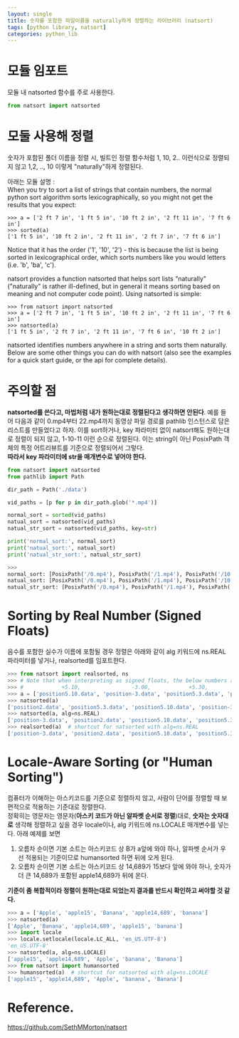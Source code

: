 ```yaml
---
layout: single
title: 숫자를 포함한 파일이름을 naturally하게 정렬하는 라이브러리 (natsort)
tags: [python library, natsort]
categories: python_lib
---
```


# 모듈 임포트
모듈 내 natsorted 함수를 주로 사용한다.


```python
from natsort import natsorted
```

# 모둘 사용해 정렬
숫자가 포함된 폴더 이름을 정렬 시, 빌트인 정렬 함수처럼 1, 10, 2.. 이런식으로 정렬되지 않고 1,2, .., 10 이렇게 "naturally"하게 정렬된다.

아래는 모듈 설명 :   
When you try to sort a list of strings that contain numbers, the normal python sort algorithm sorts lexicographically, so you might not get the results that you expect:   
```
>>> a = ['2 ft 7 in', '1 ft 5 in', '10 ft 2 in', '2 ft 11 in', '7 ft 6 in']
>>> sorted(a)
['1 ft 5 in', '10 ft 2 in', '2 ft 11 in', '2 ft 7 in', '7 ft 6 in']
```
Notice that it has the order ('1', '10', '2') - this is because the list is being sorted in lexicographical order, which sorts numbers like you would letters (i.e. 'b', 'ba', 'c').       
    
natsort provides a function natsorted that helps sort lists "naturally" ("naturally" is rather ill-defined, but in general it means sorting based on meaning and not computer code point). Using natsorted is simple:     
```
>>> from natsort import natsorted
>>> a = ['2 ft 7 in', '1 ft 5 in', '10 ft 2 in', '2 ft 11 in', '7 ft 6 in']
>>> natsorted(a)
['1 ft 5 in', '2 ft 7 in', '2 ft 11 in', '7 ft 6 in', '10 ft 2 in']
```
natsorted identifies numbers anywhere in a string and sorts them naturally. Below are some other things you can do with natsort (also see the examples for a quick start guide, or the api for complete details).

# 주의할 점
**natsorted를 쓴다고, 마법처럼 내가 원하는대로 정렬된다고 생각하면 안된다**.
예를 들어 다음과 같이 0.mp4부터 22.mp4까지 동영상 파일 경로를 pathlib 인스턴스로 담은 리스트를 만들었다고 하자.
이를 sort하거나, key 파라미터 없이 natsort해도 원하는대로 정렬이 되지 않고, 1-10-11 이런 순으로 정렬된다.
이는 string이 아닌 PosixPath 객체의 특정 어트리뷰트를 기준으로 정렬되어서 그렇다.    
**따라서 key 파라미터에 str을 매개변수로 넣어야 한다.**
```python
from natsort import natsorted
from pathlib import Path

dir_path = Path('./data')

vid_paths = [p for p in dir_path.glob('*.mp4')]

normal_sort = sorted(vid_paths)
natual_sort = natsorted(vid_paths)
natual_str_sort = natsorted(vid_paths, key=str)

print('normal_sort:', normal_sort)
print('natual_sort:', natual_sort)
print('natual_str_sort:', natual_str_sort)

>>>
normal_sort: [PosixPath('/0.mp4'), PosixPath('/1.mp4'), PosixPath('/10.mp4'), PosixPath('/11.mp4'), PosixPath('/12.mp4'), PosixPath('/13.mp4'), PosixPath('/14.mp4'), PosixPath('/15.mp4'), PosixPath('/16.mp4'), PosixPath('/17.mp4'), PosixPath('/18.mp4'), PosixPath('/19.mp4'), PosixPath('/2.mp4'), PosixPath('/20.mp4'), PosixPath('/21.mp4'), PosixPath('/22.mp4'), PosixPath('/3.mp4'), PosixPath('/4.mp4'), PosixPath('/5.mp4'), PosixPath('/6.mp4'), PosixPath('/7.mp4'), PosixPath('/8.mp4'), PosixPath('/9.mp4')]
natual_sort: [PosixPath('/0.mp4'), PosixPath('/1.mp4'), PosixPath('/10.mp4'), PosixPath('/11.mp4'), PosixPath('/12.mp4'), PosixPath('/13.mp4'), PosixPath('/14.mp4'), PosixPath('/15.mp4'), PosixPath('/16.mp4'), PosixPath('/17.mp4'), PosixPath('/18.mp4'), PosixPath('/19.mp4'), PosixPath('/2.mp4'), PosixPath('/20.mp4'), PosixPath('/21.mp4'), PosixPath('/22.mp4'), PosixPath('/3.mp4'), PosixPath('/4.mp4'), PosixPath('/5.mp4'), PosixPath('/6.mp4'), PosixPath('/7.mp4'), PosixPath('/8.mp4'), PosixPath('/9.mp4')]]]
natual_str_sort: [PosixPath('/0.mp4'), PosixPath('/1.mp4'), PosixPath('/2.mp4'), PosixPath('/3.mp4'), PosixPath('/4.mp4'), PosixPath('/5.mp4'), PosixPath('/6.mp4'), PosixPath('/7.mp4'), PosixPath('/8.mp4'), PosixPath('/9.mp4'), PosixPath('/10.mp4'), PosixPath('/11.mp4'), PosixPath('/12.mp4'), PosixPath('/13.mp4'), PosixPath('/14.mp4'), PosixPath('/15.mp4'), PosixPath('/16.mp4'), PosixPath('/17.mp4'), PosixPath('/18.mp4'), PosixPath('/19.mp4'), PosixPath('/20.mp4'), PosixPath('/21.mp4'), PosixPath('/22.mp4')]

```

# Sorting by Real Number (Signed Floats)
음수를 포함한 실수가 이름에 포함될 경우 정렬은 아래와 같이 alg 키워드에 ns.REAL 파라미터를 넣거나,
realsorted를 임포트한다.
```python
>>> from natsort import realsorted, ns
>>> # Note that when interpreting as signed floats, the below numbers are
>>> #            +5.10,                -3.00,            +5.30,              +2.00
>>> a = ['position5.10.data', 'position-3.data', 'position5.3.data', 'position2.data']
>>> natsorted(a)
['position2.data', 'position5.3.data', 'position5.10.data', 'position-3.data']
>>> natsorted(a, alg=ns.REAL)
['position-3.data', 'position2.data', 'position5.10.data', 'position5.3.data']
>>> realsorted(a)  # shortcut for natsorted with alg=ns.REAL
['position-3.data', 'position2.data', 'position5.10.data', 'position5.3.data']
```

# Locale-Aware Sorting (or "Human Sorting")
컴퓨터가 이해하는 아스키코드를 기준으로 정렬하지 않고,
사람이 단어를 정렬할 때 보편적으로 적용하는 기준대로 정렬한다.     
정확히는 영문자는 영문자(**아스키 코드가 아닌 알파벳 순서로 정렬**)대로, **숫자는 숫자대로** 생각해 정렬하고 싶을 경우 locale이나, alg 키워드에 ns.LOCALE 매개변수를 넣는다.
아래 예제를 보면
1. 오름차 순이면 기본 소트는 아스키코드 상 B가 a앞에 와야 하나, 알파벳 순서가 우선 적용되는 기준이므로 humansorted 하면 뒤에 오게 된다.
2. 오름차 순이면 기본 소트는 아스키코드 상 14,689가 15보다 앞에 와야 하나, 숫자가 더 큰 14,689가 포함된 apple14,689가 뒤에 온다.

**기준이 좀 복합적이라 정렬이 원하는대로 되었는지 결과를 반드시 확인하고 써야할 것 같다.**
```python
>>> a = ['Apple', 'apple15', 'Banana', 'apple14,689', 'banana']
>>> natsorted(a)
['Apple', 'Banana', 'apple14,689', 'apple15', 'banana']
>>> import locale
>>> locale.setlocale(locale.LC_ALL, 'en_US.UTF-8')
'en_US.UTF-8'
>>> natsorted(a, alg=ns.LOCALE)
['apple15', 'apple14,689', 'Apple', 'banana', 'Banana']
>>> from natsort import humansorted
>>> humansorted(a)  # shortcut for natsorted with alg=ns.LOCALE
['apple15', 'apple14,689', 'Apple', 'banana', 'Banana']
```

# Reference.
https://github.com/SethMMorton/natsort
